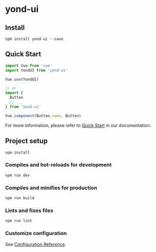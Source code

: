 # yond-ui

## Install
```shell
npm install yond-ui --save
```
## Quick Start
``` javascript
import Vue from 'vue'
import YondUI from 'yond-ui'

Vue.use(YondUI)

// or
import {
  Button
  // ...
} from 'yond-ui'

Vue.component(Button.name, Button)
```
For more information, please refer to [Quick Start](http://marktest.zhlyjg.cn/yond-ui/index.html) in our documentation.

## Project setup
```
npm install
```

### Compiles and hot-reloads for development
```
npm run dev
```

### Compiles and minifies for production
```
npm run build
```

### Lints and fixes files
```
npm run lint
```

### Customize configuration
See [Configuration Reference](https://cli.vuejs.org/config/).

